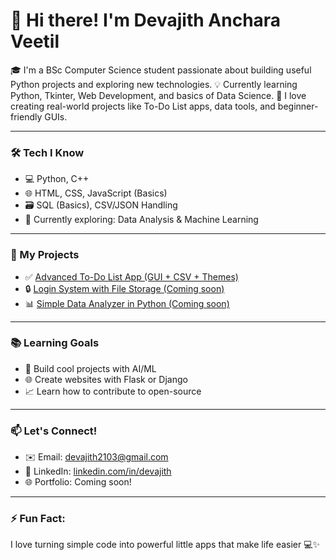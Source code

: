 # 👋 Hi there! I'm Devajith Anchara Veetil

🎓 I'm a BSc Computer Science student passionate about building useful Python projects and exploring new technologies.
💡 Currently learning Python, Tkinter, Web Development, and basics of Data Science.
🚀 I love creating real-world projects like To-Do List apps, data tools, and beginner-friendly GUIs.

---

### 🛠️ Tech I Know

* 💻 Python, C++
* 🌐 HTML, CSS, JavaScript (Basics)
* 🗃️ SQL (Basics), CSV/JSON Handling
* 🧠 Currently exploring: Data Analysis & Machine Learning

---

### 📌 My Projects

* ✅ [Advanced To-Do List App (GUI + CSV + Themes)](https://github.com/your-username/advanced-python-todo)
* 🔒 [Login System with File Storage (Coming soon)]()
* 📊 [Simple Data Analyzer in Python (Coming soon)]()

---

### 📚 Learning Goals

* 🧠 Build cool projects with AI/ML
* 🌐 Create websites with Flask or Django
* 📈 Learn how to contribute to open-source

---

### 📫 Let's Connect!

* ✉️ Email: [devajith2103@gmail.com](mailto:devajith2103@gmail.com)
* 💼 LinkedIn: [linkedin.com/in/devajith](https://linkedin.com/in/devajith)
* 🌐 Portfolio: Coming soon!

---

### ⚡ Fun Fact:

I love turning simple code into powerful little apps that make life easier 💻✨

